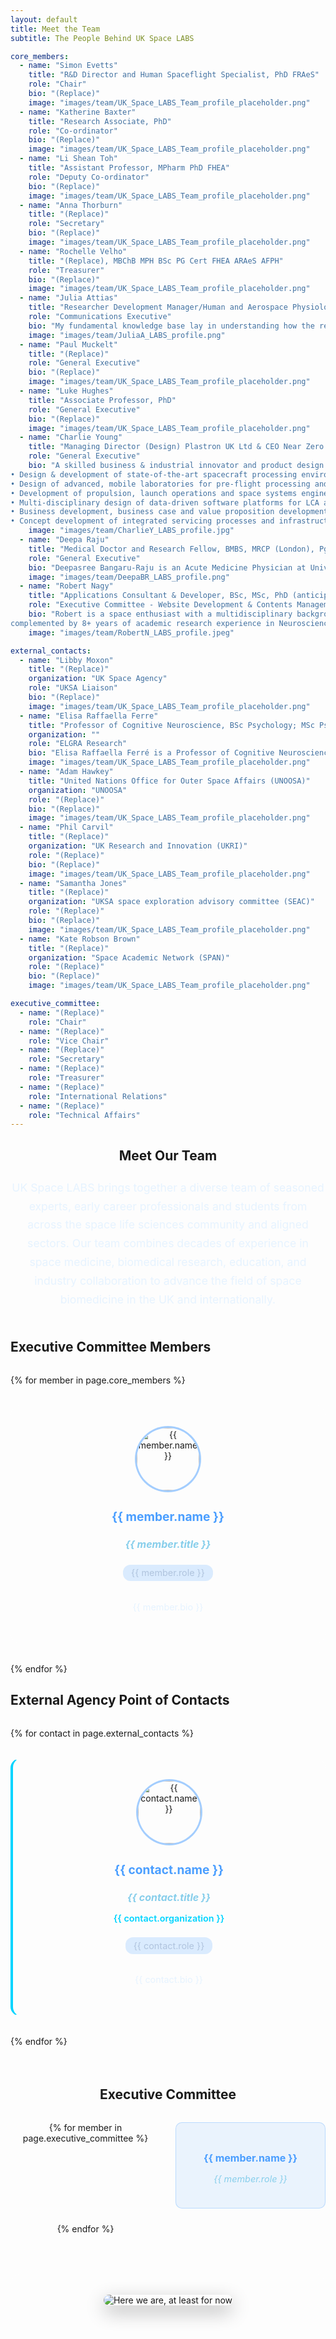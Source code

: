 ```yaml
---
layout: default
title: Meet the Team
subtitle: The People Behind UK Space LABS

core_members:
  - name: "Simon Evetts"
    title: "R&D Director and Human Spaceflight Specialist, PhD FRAeS"
    role: "Chair"
    bio: "(Replace)"
    image: "images/team/UK_Space_LABS_Team_profile_placeholder.png"
  - name: "Katherine Baxter"
    title: "Research Associate, PhD"
    role: "Co-ordinator"
    bio: "(Replace)"
    image: "images/team/UK_Space_LABS_Team_profile_placeholder.png"
  - name: "Li Shean Toh"
    title: "Assistant Professor, MPharm PhD FHEA"
    role: "Deputy Co-ordinator"
    bio: "(Replace)"
    image: "images/team/UK_Space_LABS_Team_profile_placeholder.png"
  - name: "Anna Thorburn"
    title: "(Replace)"
    role: "Secretary"
    bio: "(Replace)"
    image: "images/team/UK_Space_LABS_Team_profile_placeholder.png"
  - name: "Rochelle Velho"
    title: "(Replace), MBChB MPH BSc PG Cert FHEA ARAeS AFPH"
    role: "Treasurer"
    bio: "(Replace)"
    image: "images/team/UK_Space_LABS_Team_profile_placeholder.png"
  - name: "Julia Attias"
    title: "Researcher Development Manager/Human and Aerospace Physiologist, BSc, MSc, PhD"
    role: "Communications Executive"
    bio: "My fundamental knowledge base lay in understanding how the removal/addition of gravitational loading affects cardiorespiratory and musculoskeletal systems as well as human movement. My research career spanned extensive investigation and experience in understanding of the efficacy of artificial gravity countermeasures - including wearable elastic garments and human centrifuges – on cardiorespiratory, neuromuscular and movement biomechanics, under both normal and microgravity paradigms. I have been, and enjoy being, involved in numerous outreach and engagement endeavours, including guest lectures, TV, Radio, interviews, blogs and competitions."
    image: "images/team/JuliaA_LABS_profile.png"
  - name: "Paul Muckelt"
    title: "(Replace)"
    role: "General Executive"
    bio: "(Replace)"
    image: "images/team/UK_Space_LABS_Team_profile_placeholder.png"
  - name: "Luke Hughes"
    title: "Associate Professor, PhD"
    role: "General Executive"
    bio: "(Replace)"
    image: "images/team/UK_Space_LABS_Team_profile_placeholder.png"
  - name: "Charlie Young"
    title: "Managing Director (Design) Plastron UK Ltd & CEO Near Zero by Design Ltd"
    role: "General Executive"
    bio: "A skilled business & industrial innovator and product design specialist in healthTech and space engineering, including 20 years’ experience in frontline upstream unmanned space engineering, digital design & delivery and business transformation in both healthcare and space:
• Design & development of state-of-the-art spacecraft processing environments and cleanrooms.
• Design of advanced, mobile laboratories for pre-flight processing and post-flight repatriation of ISAM hardware.
• Development of propulsion, launch operations and space systems engineering training programmes
• Multi-disciplinary design of data-driven software platforms for LCA analysis and engineering risk management.
• Business development, business case and value proposition development for new digital and physical techology products.
• Concept development of integrated servicing processes and infrastructure for orbital microgravity missions in the biosciences."
    image: "images/team/CharlieY_LABS_profile.jpg"
  - name: "Deepa Raju"
    title: "Medical Doctor and Research Fellow, BMBS, MRCP (London), PgDip (Clinical Toxicology)"
    role: "General Executive"
    bio: "Deepasree Bangaru-Raju is an Acute Medicine Physician at University Hospital Southampton and Clinical Research Fellow with the Machine Learning Team at University of San Diego working on predictive models for patients with heart failure. In addition to clinical responsibilities, she is a member of the Austrian Space Forum (OeWF) and is part of the Biomedical Engineering leadership team. She has completed various space analogue missions, participating as a MEDO for the AMADEE 20 mission and an analogue astronaut (AA). She is also the medical leas for the upcoming World’s Biggest Analog mission. She is a fellow of the Royal Geographic Society, completed the European Space Agency Physician Training and was a member of the European Space Agency (ESA) systemic review team. Her clinical and academic pursuits reflect her aspiration to find solutions in delivering healthcare in microgravity environments for deep space exploration."
    image: "images/team/DeepaBR_LABS_profile.png"
  - name: "Robert Nagy"
    title: "Applications Consultant & Developer, BSc, MSc, PhD (anticipated)"
    role: "Executive Committee - Website Development & Contents Management"
    bio: "Robert is a space enthusiast with a multidisciplinary background spanning across Biomedical Engineering, IT, Business, clinical data science and AI domains that is
complemented by 8+ years of academic research experience in Neuroscience, Medical Imaging, Biophysics and Health Data. Currently learning and working in high-performance computing including projects involving satellite imagery, weather modelling, Safe Haven Health Data services, while expecting a PhD in Clinical Data Science for Health Technology Appraisal. Robert is aspiring for his next career stage at the intersection of 'Space, Life and Machines' by bridging domains of knowledge and working to the highest quality and ethical standards. And, following his PhD, he is now part of the 2025 cohort for the International Space University Space Studies Masters Programme. "
    image: "images/team/RobertN_LABS_profile.jpeg"

external_contacts:
  - name: "Libby Moxon"
    title: "(Replace)"
    organization: "UK Space Agency"
    role: "UKSA Liaison"
    bio: "(Replace)"
    image: "images/team/UK_Space_LABS_Team_profile_placeholder.png"
  - name: "Elisa Raffaella Ferre"
    title: "Professor of Cognitive Neuroscience, BSc Psychology; MSc Psychology; PhD Psychology/Cognitive Neuroscience."
    organization: ""
    role: "ELGRA Research"
    bio: "Elisa Raffaella Ferré is a Professor of Cognitive Neuroscience in the School of Psychological Sciences at Birkbeck University of London. She earned herPhD in Psychology from the University of Pavia in Italy in 2012 and joined Birkbeck in 2021, after holding academic positions at University College London (UCL) and Royal Holloway University of London. Prof Ferré has quickly established herself as a world-leading researcher in the cognitive neuroscience of the vestibular system, employing a distinctive approach to vestibular research. Her work has had a broad impact, transforming our understanding of the vestibular system across psychology, clinical vestibular research, and human space exploration. She has led numerous research projects published in prestigious journals, such as Current Biology, Psychological Science, and Cortex. Her work has been featured in major media outlets, including New Scientist, BBC Science Focus Magazine and The Guardian. She serves as Vice President of the European Low Gravity Research Association (ELGRA) and collaborates with the European Space Agency (ESA) Education and the United Nations Office for Outer Space Affairs (UNOOSA) on initiatives like Access to Space for All. She also acted as mentor for the UNOOSA Space4Women program which empowers young women to pursue careers in space science."
    image: "images/team/UK_Space_LABS_Team_profile_placeholder.png"
  - name: "Adam Hawkey"
    title: "United Nations Office for Outer Space Affairs (UNOOSA)"
    organization: "UNOOSA"
    role: "(Replace)"
    bio: "(Replace)"
    image: "images/team/UK_Space_LABS_Team_profile_placeholder.png"
  - name: "Phil Carvil"
    title: "(Replace)"
    organization: "UK Research and Innovation (UKRI)"
    role: "(Replace)"
    bio: "(Replace)"
    image: "images/team/UK_Space_LABS_Team_profile_placeholder.png"
  - name: "Samantha Jones"
    title: "(Replace)"
    organization: "UKSA space exploration advisory committee (SEAC)"
    role: "(Replace)"
    bio: "(Replace)"
    image: "images/team/UK_Space_LABS_Team_profile_placeholder.png"
  - name: "Kate Robson Brown"
    title: "(Replace)"
    organization: "Space Academic Network (SPAN)"
    role: "(Replace)"
    bio: "(Replace)"
    image: "images/team/UK_Space_LABS_Team_profile_placeholder.png"

executive_committee:
  - name: "(Replace)"
    role: "Chair"
  - name: "(Replace)"
    role: "Vice Chair"
  - name: "(Replace)"
    role: "Secretary"
  - name: "(Replace)"
    role: "Treasurer"
  - name: "(Replace)"
    role: "International Relations"
  - name: "(Replace)"
    role: "Technical Affairs"
---
```


<section class="team-intro">
  <h2>Meet Our Team</h2>
  <p class="team-description">
    UK Space LABS brings together a diverse team of seasoned experts, early career professionals and students from across the space life sciences community and aligned sectors. Our team combines decades of experience in space medicine, biomedical research, education, and industry collaboration to advance the field of space biomedicine in the UK and internationally.
  </p>
</section>

<section class="core-members-section">
  <h2>Executive Committee Members</h2>
  <div class="team-grid">
    {% for member in page.core_members %}
    <div class="team-member-card">
      <div class="member-image">
        <img src="{{ member.image | relative_url }}" alt="{{ member.name }}" class="profile-img">
      </div>
      <div class="member-info">
        <h3 class="member-name">{{ member.name }}</h3>
        <h4 class="member-title">{{ member.title }}</h4>
        <p class="member-role">{{ member.role }}</p>
        <p class="member-bio">{{ member.bio }}</p>
      </div>
    </div>
    {% endfor %}
  </div>
</section>

<section class="external-contacts-section">
  <h2>External Agency Point of Contacts</h2>
  <div class="team-grid">
    {% for contact in page.external_contacts %}
    <div class="team-member-card external-contact">
      <div class="member-image">
        <img src="{{ contact.image | relative_url }}" alt="{{ contact.name }}" class="profile-img">
      </div>
      <div class="member-info">
        <h3 class="member-name">{{ contact.name }}</h3>
        <h4 class="member-title">{{ contact.title }}</h4>
        <p class="member-organization">{{ contact.organization }}</p>
        <p class="member-role">{{ contact.role }}</p>
        <p class="member-bio">{{ contact.bio }}</p>
      </div>
    </div>
    {% endfor %}
  </div>
</section>

<section class="executive-committee-section">
  <h2>Executive Committee</h2>
  <div class="executive-grid">
    {% for member in page.executive_committee %}
    <div class="executive-member">
      <h4 class="exec-name">{{ member.name }}</h4>
      <p class="exec-role">{{ member.role }}</p>
    </div>
    {% endfor %}
  </div>
</section>

<section class="team-message">
  <div class="message-container">
    <img src="{{ 'images/we_are_here_for_now.png' | relative_url }}" alt="Here we are, at least for now" class="team-message-img">
  </div>
</section>

<style>
.team-intro {
  text-align: center;
  margin-bottom: 3rem;
}

.team-description {
  font-size: 1.1rem;
  line-height: 1.7;
  color: #e6f3ff;
  margin: 1.5rem 0;
  max-width: 800px;
  margin-left: auto;
  margin-right: auto;
}

.core-members-section h2,
.external-contacts-section h2,
..executive-committee-section h2 {
  color: #def3fb !important; /* Brighter */
  text-shadow: 0 0 10px rgba(74, 158, 255, 0.5);
  font-size: 2rem;
  margin: 4rem 0;
}

.team-grid {
  display: grid;
  grid-template-columns: repeat(auto-fit, minmax(300px, 1fr));
  gap: 2rem;
  margin-top: 2rem;
}

.team-member-card {
  background: rgba(255, 255, 255, 0.05);
  border-radius: 15px;
  padding: 2rem;
  border: 1px solid rgba(255, 255, 255, 0.1);
  transition: all 0.3s ease;
  text-align: center;
}

.team-member-card:hover {
  background: rgba(255, 255, 255, 0.1);
  transform: translateY(-5px);
  box-shadow: 0 15px 30px rgba(74, 158, 255, 0.2);
}

.external-contact {
  border-left: 4px solid #00d4ff;
}

.member-image {
  margin-bottom: 1.5rem;
}

.profile-img {
  width: 100px;
  height: 100px;
  border-radius: 50%;
  object-fit: cover;
  border: 3px solid rgba(74, 158, 255, 0.5);
  background: rgba(255, 255, 255, 0.1);
}

.member-name {
  color: #4a9eff;
  margin-bottom: 0.5rem;
  font-size: 1.2rem;
}

.member-title {
  color: #87ceeb;
  font-style: italic;
  margin-bottom: 0.5rem;
  font-size: 1rem;
}

.member-organization {
  color: #00d4ff;
  font-weight: 600;
  margin-bottom: 0.5rem;
  font-size: 0.9rem;
}

.member-role {
  color: #b0c4de;
  font-size: 0.9rem;
  margin-bottom: 1rem;
  padding: 0.3rem 0.8rem;
  background: rgba(74, 158, 255, 0.2);
  border-radius: 12px;
  display: inline-block;
}

.member-bio {
  color: #e6f3ff;
  font-size: 0.9rem;
  line-height: 1.5;
}

.executive-committee-section {
  margin: 4rem 0;
  text-align: center;
}

.executive-grid {
  display: grid;
  grid-template-columns: repeat(auto-fit, minmax(200px, 1fr));
  gap: 1.5rem;
  margin-top: 2rem;
  max-width: 800px;
  margin-left: auto;
  margin-right: auto;
}

.executive-member {
  background: rgba(74, 158, 255, 0.1);
  padding: 1.5rem;
  border-radius: 10px;
  border: 1px solid rgba(74, 158, 255, 0.3);
}

.exec-name {
  color: #4a9eff;
  margin-bottom: 0.5rem;
  font-size: 1rem;
}

.exec-role {
  color: #87ceeb;
  font-style: italic;
  font-size: 0.9rem;
}

.team-message {
  margin: 4rem 0;
  text-align: center;
}

.message-container {
  max-width: 600px;
  margin: 0 auto;
  padding: 2rem;
  background: rgba(255, 255, 255, 0.05);
  border-radius: 15px;
  border: 1px solid rgba(255, 255, 255, 0.1);
}

.team-message-img {
  max-width: 100%;
  height: auto;
  border-radius: 10px;
  box-shadow: 0 10px 30px rgba(0, 0, 0, 0.3);
}

/* Responsive adjustments */
@media (max-width: 768px) {
  .team-grid {
    grid-template-columns: 1fr;
    gap: 1.5rem;
  }
  
  .team-member-card {
    padding: 1.5rem;
  }
  
  .executive-grid {
    grid-template-columns: repeat(2, 1fr);
  }
}

@media (max-width: 480px) {
  .executive-grid {
    grid-template-columns: 1fr;
  }
  
  .message-container {
    padding: 1rem;
  }
}

</style>
